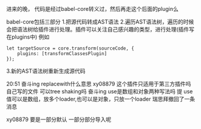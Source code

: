 进来的晚， 代码是经过babel-core转义过，然后再走这个后面的plugin么 

babel-core包括三部分
1.把源代码转成AST语法
2.遍历AST语法树，遍历的时候 会把语法树给插件进行处理。插件可以关注自己感兴趣的类型，进行处理(插件写在plugins中)
例如
```
let targetSource = core.transform(sourceCode, {
    plugins: [transformClassesPlugin]
});
```

3.新的AST语法树重新生成源代码

20:51
奋斗ing
replacewith什么意思 
xy08879
这个插件只适用于第三方插件吗  自己写的文件 可以tree shaking吗 
奋斗ing
use是数组和对象两种写法吗 
提
use值可以是数组，放多个loader,也可以是对象，只放一个loader
瑞思拜撤回了一条消息


xy08879
要是一部分默认  一部分部分导入呢 

